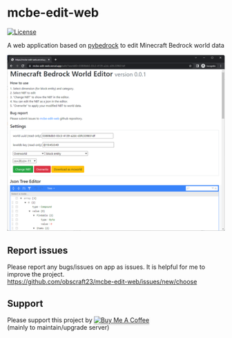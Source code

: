 # mcbe-edit-web
[![License](https://img.shields.io/badge/license-MIT-blue.svg?label=License&style=flat-square)](LICENSE)

A web application based on [pybedrock](https://github.com/obscraft23/pybedrock) to edit Minecraft Bedrock world data

<img src="docs/mcbe-edit-web.demo.png" width=700>

## Report issues
Please report any bugs/issues on app as issues. It is helpful for me to improve the project.</br>
https://github.com/obscraft23/mcbe-edit-web/issues/new/choose

## Support
Please support this project by
<a href="https://www.buymeacoffee.com/obscraft23" target="_blank"><img src="https://www.buymeacoffee.com/assets/img/custom_images/orange_img.png" alt="Buy Me A Coffee" style="height: 21px !important;width: 87px !important;box-shadow: 0px 3px 2px 0px rgba(190, 190, 190, 0.5) !important;-webkit-box-shadow: 0px 3px 2px 0px rgba(190, 190, 190, 0.5) !important;" ></a></br>
(mainly to maintain/upgrade server)
